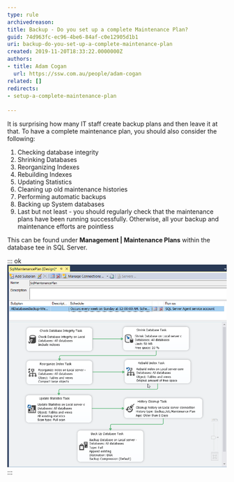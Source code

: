 ```yaml
---
type: rule
archivedreason: 
title: Backup - Do you set up a complete Maintenance Plan?
guid: 74d963fc-ec96-4be6-84af-c0e12905d1b1
uri: backup-do-you-set-up-a-complete-maintenance-plan
created: 2019-11-20T18:33:22.0000000Z
authors:
- title: Adam Cogan
  url: https://ssw.com.au/people/adam-cogan
related: []
redirects:
- setup-a-complete-maintenance-plan

---
```


It is surprising how many IT staff create backup plans and then leave it at that. To have a complete maintenance plan, you should also consider the following:

1. Checking database integrity
2. Shrinking Databases
3. Reorganizing Indexes
4. Rebuilding Indexes
5. Updating Statistics
6. Cleaning up old maintenance histories
7. Performing automatic backups
8. Backing up System databases
9. Last but not least - you should regularly check that the maintenance plans have been running successfully. Otherwise, all your backup and maintenance efforts are pointless


<!--endintro-->
 This can be found under  **Management | Maintenance Plans** within the database tee in SQL Server.



::: ok  
![Figure: SQL Server - A Complete Weekly Maintenance Plan](SqlMaintenancePlan.png)  
:::
